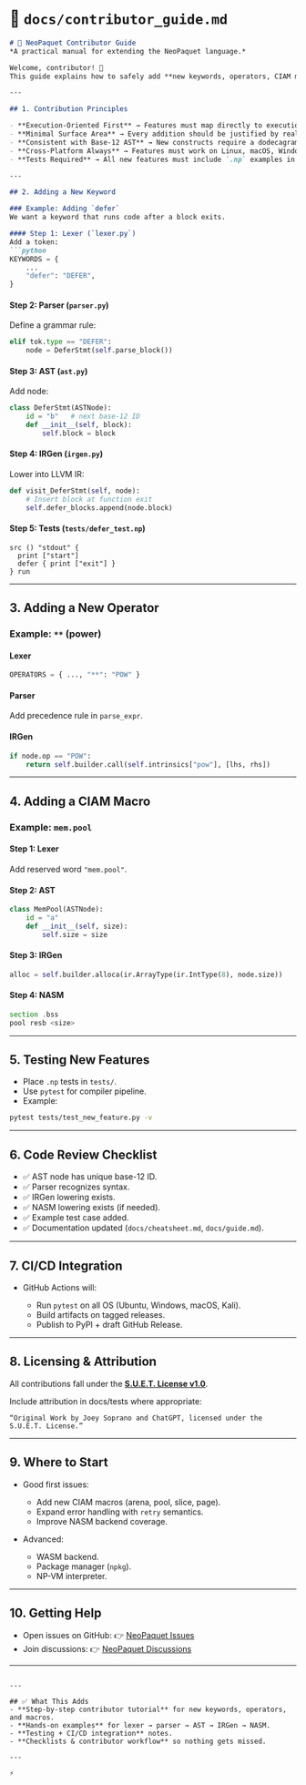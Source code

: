 # 📂 `docs/contributor_guide.md`

````markdown
# 🤝 NeoPaquet Contributor Guide
*A practical manual for extending the NeoPaquet language.*

Welcome, contributor! 🎉  
This guide explains how to safely add **new keywords, operators, CIAM macros, and features** to NeoPaquet while keeping the compiler stable.

---

## 1. Contribution Principles

- **Execution-Oriented First** → Features must map directly to execution.  
- **Minimal Surface Area** → Every addition should be justified by real use cases.  
- **Consistent with Base-12 AST** → New constructs require a dodecagram ID.  
- **Cross-Platform Always** → Features must work on Linux, macOS, Windows, Kali.  
- **Tests Required** → All new features must include `.np` examples in `tests/`.

---

## 2. Adding a New Keyword

### Example: Adding `defer`
We want a keyword that runs code after a block exits.

#### Step 1: Lexer (`lexer.py`)
Add a token:
```python
KEYWORDS = {
    ...
    "defer": "DEFER",
}
````

#### Step 2: Parser (`parser.py`)

Define a grammar rule:

```python
elif tok.type == "DEFER":
    node = DeferStmt(self.parse_block())
```

#### Step 3: AST (`ast.py`)

Add node:

```python
class DeferStmt(ASTNode):
    id = "b"   # next base-12 ID
    def __init__(self, block):
        self.block = block
```

#### Step 4: IRGen (`irgen.py`)

Lower into LLVM IR:

```python
def visit_DeferStmt(self, node):
    # Insert block at function exit
    self.defer_blocks.append(node.block)
```

#### Step 5: Tests (`tests/defer_test.np`)

```neopaquet
src () "stdout" {
  print ["start"]
  defer { print ["exit"] }
} run
```

---

## 3. Adding a New Operator

### Example: `**` (power)

#### Lexer

```python
OPERATORS = { ..., "**": "POW" }
```

#### Parser

Add precedence rule in `parse_expr`.

#### IRGen

```python
if node.op == "POW":
    return self.builder.call(self.intrinsics["pow"], [lhs, rhs])
```

---

## 4. Adding a CIAM Macro

### Example: `mem.pool`

#### Step 1: Lexer

Add reserved word `"mem.pool"`.

#### Step 2: AST

```python
class MemPool(ASTNode):
    id = "a"
    def __init__(self, size):
        self.size = size
```

#### Step 3: IRGen

```python
alloc = self.builder.alloca(ir.ArrayType(ir.IntType(8), node.size))
```

#### Step 4: NASM

```asm
section .bss
pool resb <size>
```

---

## 5. Testing New Features

* Place `.np` tests in `tests/`.
* Use `pytest` for compiler pipeline.
* Example:

```bash
pytest tests/test_new_feature.py -v
```

---

## 6. Code Review Checklist

* ✅ AST node has unique base-12 ID.
* ✅ Parser recognizes syntax.
* ✅ IRGen lowering exists.
* ✅ NASM lowering exists (if needed).
* ✅ Example test case added.
* ✅ Documentation updated (`docs/cheatsheet.md`, `docs/guide.md`).

---

## 7. CI/CD Integration

* GitHub Actions will:

  * Run `pytest` on all OS (Ubuntu, Windows, macOS, Kali).
  * Build artifacts on tagged releases.
  * Publish to PyPI + draft GitHub Release.

---

## 8. Licensing & Attribution

All contributions fall under the **[S.U.E.T. License v1.0](../License.md)**.

Include attribution in docs/tests where appropriate:

```
“Original Work by Joey Soprano and ChatGPT, licensed under the S.U.E.T. License.”
```

---

## 9. Where to Start

* Good first issues:

  * Add new CIAM macros (arena, pool, slice, page).
  * Expand error handling with `retry` semantics.
  * Improve NASM backend coverage.
* Advanced:

  * WASM backend.
  * Package manager (`npkg`).
  * NP-VM interpreter.

---

## 10. Getting Help

* Open issues on GitHub:
  👉 [NeoPaquet Issues](https://github.com/JoeySoprano420/NeoPaquet/issues)
* Join discussions:
  👉 [NeoPaquet Discussions](https://github.com/JoeySoprano420/NeoPaquet/discussions)

---

```

---

## ✅ What This Adds
- **Step-by-step contributor tutorial** for new keywords, operators, and macros.  
- **Hands-on examples** for lexer → parser → AST → IRGen → NASM.  
- **Testing + CI/CD integration** notes.  
- **Checklists & contributor workflow** so nothing gets missed.  

---

⚡
